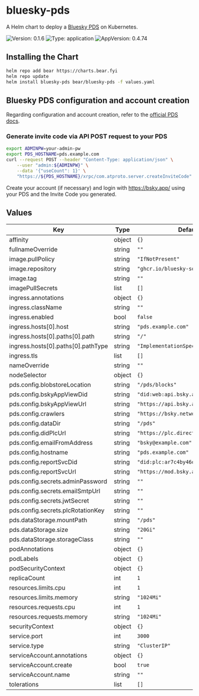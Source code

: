 # bluesky-pds


A Helm chart to deploy a [Bluesky PDS](https://github.com/bluesky-social/pds) on Kubernetes.

![Version: 0.1.6](https://img.shields.io/badge/Version-0.1.6-informational?style=flat-square) ![Type: application](https://img.shields.io/badge/Type-application-informational?style=flat-square) ![AppVersion: 0.4.74](https://img.shields.io/badge/AppVersion-0.4.74-informational?style=flat-square) 

## Installing the Chart

```bash
helm repo add bear https://charts.bear.fyi
helm repo update
helm install bluesky-pds bear/bluesky-pds -f values.yaml
```

## Bluesky PDS configuration and account creation

Regarding configuration and account creation, refer to the [official PDS docs](https://github.com/bluesky-social/pds/blob/main/README.md).

### Generate invite code via API POST request to your PDS

```bash
export ADMINPW=your-admin-pw
export PDS_HOSTNAME=pds.example.com
curl --request POST --header "Content-Type: application/json" \
    --user "admin:${ADMINPW}" \
    --data '{"useCount": 1}' \
    "https://${PDS_HOSTNAME}/xrpc/com.atproto.server.createInviteCode"
```

Create your account (if necessary) and login with https://bsky.app/ using your PDS and the Invite Code you generated.



## Values

| Key | Type | Default | Description |
|-----|------|---------|-------------|
| affinity | object | `{}` |  |
| fullnameOverride | string | `""` |  |
| image.pullPolicy | string | `"IfNotPresent"` |  |
| image.repository | string | `"ghcr.io/bluesky-social/pds"` |  |
| image.tag | string | `""` |  |
| imagePullSecrets | list | `[]` |  |
| ingress.annotations | object | `{}` |  |
| ingress.className | string | `""` |  |
| ingress.enabled | bool | `false` |  |
| ingress.hosts[0].host | string | `"pds.example.com"` |  |
| ingress.hosts[0].paths[0].path | string | `"/"` |  |
| ingress.hosts[0].paths[0].pathType | string | `"ImplementationSpecific"` |  |
| ingress.tls | list | `[]` |  |
| nameOverride | string | `""` |  |
| nodeSelector | object | `{}` |  |
| pds.config.blobstoreLocation | string | `"/pds/blocks"` |  |
| pds.config.bskyAppViewDid | string | `"did:web:api.bsky.app"` |  |
| pds.config.bskyAppViewUrl | string | `"https://api.bsky.app"` |  |
| pds.config.crawlers | string | `"https://bsky.network"` |  |
| pds.config.dataDir | string | `"/pds"` |  |
| pds.config.didPlcUrl | string | `"https://plc.directory"` |  |
| pds.config.emailFromAddress | string | `"bsky@example.com"` |  |
| pds.config.hostname | string | `"pds.example.com"` |  |
| pds.config.reportSvcDid | string | `"did:plc:ar7c4by46qjdydhdevvrndac"` |  |
| pds.config.reportSvcUrl | string | `"https://mod.bsky.app"` |  |
| pds.config.secrets.adminPassword | string | `""` |  |
| pds.config.secrets.emailSmtpUrl | string | `""` |  |
| pds.config.secrets.jwtSecret | string | `""` |  |
| pds.config.secrets.plcRotationKey | string | `""` |  |
| pds.dataStorage.mountPath | string | `"/pds"` |  |
| pds.dataStorage.size | string | `"20Gi"` |  |
| pds.dataStorage.storageClass | string | `""` |  |
| podAnnotations | object | `{}` |  |
| podLabels | object | `{}` |  |
| podSecurityContext | object | `{}` |  |
| replicaCount | int | `1` |  |
| resources.limits.cpu | int | `1` |  |
| resources.limits.memory | string | `"1024Mi"` |  |
| resources.requests.cpu | int | `1` |  |
| resources.requests.memory | string | `"1024Mi"` |  |
| securityContext | object | `{}` |  |
| service.port | int | `3000` |  |
| service.type | string | `"ClusterIP"` |  |
| serviceAccount.annotations | object | `{}` |  |
| serviceAccount.create | bool | `true` |  |
| serviceAccount.name | string | `""` |  |
| tolerations | list | `[]` |  |

